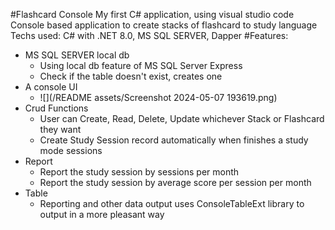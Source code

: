 #Flashcard Console
My first C# application, using visual studio code
Console based application to create stacks of flashcard to study language
Techs used: C# with .NET 8.0, MS SQL SERVER, Dapper
#Features:
- MS SQL SERVER local db
    -   Using local db feature of MS SQL Server Express
    -   Check if the table doesn't exist, creates one
- A console UI 
    - ![](/README assets/Screenshot 2024-05-07 193619.png)
- Crud Functions
    -   User can Create, Read, Delete, Update whichever Stack or Flashcard they want
    -   Create Study Session record automatically when finishes a study mode sessions
- Report
    -   Report the study session by sessions per month
    -   Report the study session by average score per session per month
- Table
    -   Reporting and other data output uses ConsoleTableExt library to output in a more pleasant way

